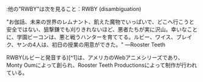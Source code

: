 :他の"RWBY"は次を見ること：RWBY (disambiguation)

"お伽話、未来の世界のレムナント、飢えた魔物でいっぱいで、どこへ行こうと安全ではない、狙撃鎌でも刈りきれないほど、悪者たちが実に沢山。幸いなことに、学園ビーコンは、悪と戦うハンターを育ててる。ルビー、ワイス、ブレイク、ヤンの4人は、初日の授業の用意ができた。"
—Rooster Teeth

RWBY(ルビーと発音する)[^1]は、アメリカのWebアニメシリーズであり、Monty Oumによって創られ、Rooster Teeth Productionsによって制作が行われている。
